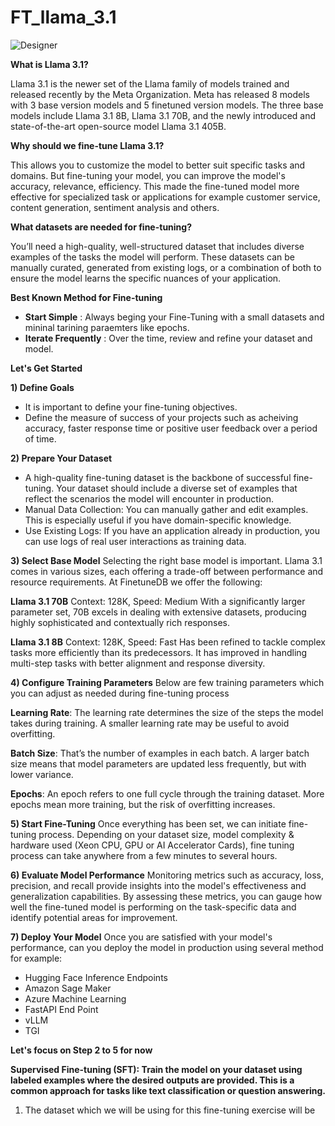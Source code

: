 # FT_llama_3.1

![Designer](https://github.com/user-attachments/assets/f89c473c-a3cf-404f-a7ef-9945e6050578)

**What is Llama 3.1?**

Llama 3.1 is the newer set of the Llama family of models trained and released recently by the Meta Organization. Meta has released 8 models with 3 base version models and 5 finetuned version models. The three base models include Llama 3.1 8B, Llama 3.1 70B, and the newly introduced and state-of-the-art open-source model Llama 3.1 405B. 

**Why should we fine-tune Llama 3.1?**

This allows you to customize the model to better suit specific tasks and domains. But fine-tuning your model, you can improve the model's accuracy, relevance, efficiency. This made the fine-tuned model more effective for specialized task or applications for example customer service, content generation, sentiment analysis and others.

**What datasets are needed for fine-tuning?**

You’ll need a high-quality, well-structured dataset that includes diverse examples of the tasks the model will perform. These datasets can be manually curated, generated from existing logs, or a combination of both to ensure the model learns the specific nuances of your application.

**Best Known Method for Fine-tuning**
- **Start Simple** : Always beging your Fine-Tuning with a small datasets and mininal tarining paraemters like epochs.
- **Iterate Frequently** : Over the time, review and refine your dataset and model.

**Let's Get Started**

**1) Define Goals**
- It is important to define your fine-tuning objectives.
- Define the measure of success of your projects such as acheiving accuracy, faster response time or positive user feedback over a period of time.

**2) Prepare Your Dataset**
- A high-quality fine-tuning dataset is the backbone of successful fine-tuning. Your dataset should include a diverse set of examples that reflect the scenarios the model will encounter in production.
- Manual Data Collection: You can manually gather and edit examples. This is especially useful if you have domain-specific knowledge.
- Use Existing Logs: If you have an application already in production, you can use logs of real user interactions as training data.

**3) Select Base Model**
Selecting the right base model is important. Llama 3.1 comes in various sizes, each offering a trade-off between performance and resource requirements. At FinetuneDB we offer the following:

**Llama 3.1 70B**
Context: 128K, Speed: Medium
With a significantly larger parameter set, 70B excels in dealing with extensive datasets, producing highly sophisticated and contextually rich responses.

**Llama 3.1 8B**
Context: 128K, Speed: Fast
Has been refined to tackle complex tasks more efficiently than its predecessors. It has improved in handling multi-step tasks with better alignment and response diversity.

**4) Configure Training Parameters**
Below are few training parameters which you can adjust as needed during fine-tuning process

**Learning Rate**: The learning rate determines the size of the steps the model takes during training. A smaller learning rate may be useful to avoid overfitting.

**Batch Size**: That’s the number of examples in each batch. A larger batch size means that model parameters are updated less frequently, but with lower variance.

**Epochs**: An epoch refers to one full cycle through the training dataset. More epochs mean more training, but the risk of overfitting increases.

**5) Start Fine-Tuning**
Once everything has been set, we can initiate fine-tuning process. Depending on your dataset size, model complexity & hardware used (Xeon CPU, GPU or AI Accelerator Cards), fine tuning process can take anywhere from a few minutes to several hours.

**6) Evaluate Model Performance**
Monitoring metrics such as accuracy, loss, precision, and recall provide insights into the model's effectiveness and generalization capabilities. By assessing these metrics, you can gauge how well the fine-tuned model is performing on the task-specific data and identify potential areas for improvement.

**7) Deploy Your Model**
Once you are satisfied with your model's performance, can you deploy the model in production using several method for example:
- Hugging Face Inference Endpoints
- Amazon Sage Maker
- Azure Machine Learning
- FastAPI End Point
- vLLM
- TGI

**Let's focus on Step 2 to 5 for now**

**Supervised Fine-tuning (SFT): Train the model on your dataset using labeled examples where the desired outputs are provided. This is a common approach for tasks like text classification or question answering.**

1) The dataset which we will be using for this fine-tuning exercise will be 
